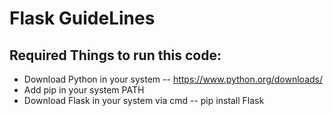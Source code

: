 # Flask GuideLines
## Required Things to run this code:
- Download Python in your system
-- https://www.python.org/downloads/
- Add pip in your system PATH
- Download Flask in your system via cmd
-- pip install Flask
